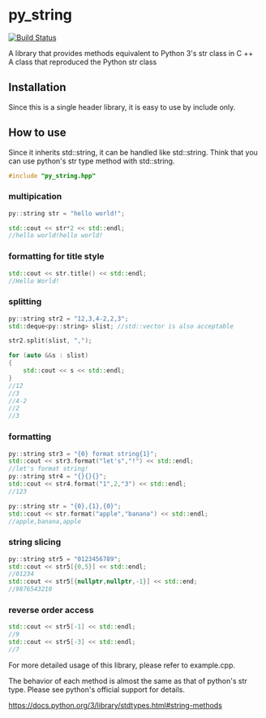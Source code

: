 # py_string

[![Build Status](https://travis-ci.org/ChanTsune/py_string.svg?branch=master)](https://travis-ci.org/ChanTsune/py_string)

A library that provides methods equivalent to Python 3's str class in C ++  
A class that reproduced the Python str class

## Installation

Since this is a single header library, it is easy to use by include only.

## How to use

Since it inherits std::string, it can be handled like std::string. Think that you can use python's str type method with std::string.

```cpp
#include "py_string.hpp"
```

### multipication

```cpp
py::string str = "hello world!";

std::cout << str*2 << std::endl;
//hello world!hello world!
```

### formatting for title style

```cpp
std::cout << str.title() << std::endl;
//Hello World!
```

### splitting

```cpp
py::string str2 = "12,3,4-2,2,3";
std::deque<py::string> slist; //std::vector is also acceptable

str2.split(slist, ",");

for (auto &&s : slist)
{
    std::cout << s << std::endl;
}
//12
//3
//4-2
//2
//3
```

### formatting

```cpp
py::string str3 = "{0} format string{1}";
std::cout << str3.format("let's","!") << std::endl;
//let's format string!
py::string str4 = "{}{}{}";
std::cout << str4.format("1",2,"3") << std::endl;
//123

py::string str = "{0},{1},{0}";
std::cout << str.format("apple","banana") << std::endl;
//apple,banana,apple

```

### string slicing

```cpp
py::string str5 = "0123456789";
std::cout << str5[{0,5}] << std::endl;
//01234
std::cout << str5[{nullptr,nullptr,-1}] << std::end;
//9876543210
```

### reverse order access

```cpp
std::cout << str5[-1] << std::endl;
//9
std::cout << str5[-3] << std::endl;
//7
```

For more detailed usage of this library, please refer to example.cpp.

The behavior of each method is almost the same as that of python's str type.
Please see python's official support for details.

https://docs.python.org/3/library/stdtypes.html#string-methods  
